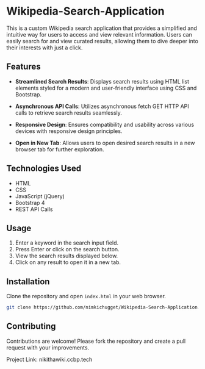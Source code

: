 # Wikipedia-Search-Application
This is a custom Wikipedia search application that provides a simplified and intuitive way for users to access and view relevant information. Users can easily search for and view curated results, allowing them to dive deeper into their interests with just a click.

## Features

- **Streamlined Search Results**: Displays search results using HTML list elements styled for a modern and user-friendly interface using CSS and Bootstrap.
  
- **Asynchronous API Calls**: Utilizes asynchronous fetch GET HTTP API calls to retrieve search results seamlessly.
  
- **Responsive Design**: Ensures compatibility and usability across various devices with responsive design principles.

- **Open in New Tab**: Allows users to open desired search results in a new browser tab for further exploration.

## Technologies Used

- HTML
- CSS
- JavaScript (jQuery)
- Bootstrap 4
- REST API Calls

## Usage

1. Enter a keyword in the search input field.
2. Press Enter or click on the search button.
3. View the search results displayed below.
4. Click on any result to open it in a new tab.

## Installation

Clone the repository and open `index.html` in your web browser.

```bash
git clone https://github.com/nimkichugget/Wikipedia-Search-Application.git
```

## Contributing
Contributions are welcome! Please fork the repository and create a pull request with your improvements.

Project Link: nikithawiki.ccbp.tech
